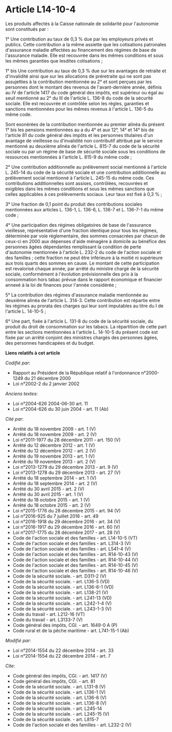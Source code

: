 # Article L14-10-4

Les produits affectés à la Caisse nationale de solidarité pour l'autonomie sont constitués par : 

1° Une contribution au taux de 0,3 % due par les employeurs privés et publics. Cette contribution a la même assiette que les
cotisations patronales d'assurance maladie affectées au financement des régimes de base de l'assurance maladie. Elle est
recouvrée dans les mêmes conditions et sous les mêmes garanties que lesdites cotisations ; 

1° bis Une contribution au taux de 0,3 % due sur les avantages de retraite et d'invalidité ainsi que sur les allocations de
préretraite qui ne sont pas assujetties à la contribution mentionnée au 2° et sont perçues par les personnes dont le montant
des revenus de l'avant-dernière année, définis au IV de l'article 1417 du code général des impôts, est supérieur ou égal au
seuil mentionné au 2° du III de l'article L. 136-8 du code de la sécurité sociale. Elle est recouvrée et contrôlée selon les
règles, garanties et sanctions mentionnées pour les mêmes revenus à l'article L. 136-5 du même code. 

Sont exonérées de la contribution mentionnée au premier alinéa du présent 1° bis les pensions mentionnées au a du 4° et aux
12°, 14° et 14° bis de l'article 81 du code général des impôts et les personnes titulaires d'un avantage de vieillesse ou
d'invalidité non contributif attribué par le service mentionné au deuxième alinéa de l'article L. 815-7 du code de la
sécurité sociale ou par un régime de base de sécurité sociale sous les conditions de ressources mentionnées à l'article L.
815-9 du même code ; 

2° Une contribution additionnelle au prélèvement social mentionné à l'article L. 245-14 du code de la sécurité sociale et une
contribution additionnelle au prélèvement social mentionné à l'article L. 245-15 du même code. Ces contributions
additionnelles sont assises, contrôlées, recouvrées et exigibles dans les mêmes conditions et sous les mêmes sanctions que
celles applicables à ces prélèvements sociaux. Leur taux est fixé à 0,3 % ; 

3° Une fraction de 0,1 point du produit des contributions sociales mentionnées aux articles L. 136-1, 
L. 136-6, L. 136-7 et L. 136-7-1 du même code ; 

4° Une participation des régimes obligatoires de base de l'assurance vieillesse, représentative d'une fraction identique pour
tous les régimes, déterminée par voie réglementaire, des sommes consacrées par chacun de ceux-ci en 2000 aux dépenses d'aide
ménagère à domicile au bénéfice des personnes âgées dépendantes remplissant la condition de perte d'autonomie mentionnée à
l'article L. 232-2 du code de l'action sociale et des familles ; cette fraction ne peut être inférieure à la moitié ni
supérieure aux trois quarts des sommes en cause. Le montant de cette participation est revalorisé chaque année, par arrêté du
ministre chargé de la sécurité sociale, conformément à l'évolution prévisionnelle des prix à la consommation hors tabac
prévue dans le rapport économique et financier annexé à la loi de finances pour l'année considérée ; 

5° La contribution des régimes d'assurance maladie mentionnée au deuxième alinéa de l'article L. 314-3. Cette contribution
est répartie entre les régimes au prorata des charges qui leur sont imputables au titre du I de l'article L. 14-10-5 ; 

6° Une part, fixée à l'article L. 131-8 du code de la sécurité sociale, du produit du droit de consommation sur les tabacs.
La répartition de cette part entre les sections mentionnées à l'article L. 14-10-5 du présent code est fixée par un arrêté
conjoint des ministres chargés des personnes âgées, des personnes handicapées et du budget.

**Liens relatifs à cet article**

_Codifié par_:

  - Rapport au Président de la République relatif à l'ordonnance n°2000-1249 du 21 décembre 2000
  - Loi n°2002-2 du 2 janvier 2002

_Anciens textes_:

  - Loi n°2004-626 2004-06-30 art. 11
  - Loi n°2004-626 du 30 juin 2004 - art. 11 (Ab)

_Cité par_:

  - Arrêté du 18 novembre 2009 - art. 1 (V)
  - Arrêté du 18 novembre 2009 - art. 2 (V)
  - Loi n°2011-1977 du 28 décembre 2011 - art. 150 (V)
  - Arrêté du 12 décembre 2012 - art. 1 (V)
  - Arrêté du 12 décembre 2012 - art. 2 (V)
  - Arrêté du 19 novembre 2013 - art. 1 (V)
  - Arrêté du 19 novembre 2013 - art. 2 (V)
  - Loi n°2013-1279 du 29 décembre 2013 - art. 9 (V)
  - Loi n°2013-1278 du 29 décembre 2013 - art. 27 (V)
  - Arrêté du 18 septembre 2014 - art. 1 (V)
  - Arrêté du 18 septembre 2014 - art. 2 (V)
  - Arrêté du 30 avril 2015 - art. 2 (V)
  - Arrêté du 30 avril 2015 - art. 1 (V)
  - Arrêté du 18 octobre 2015 - art. 1 (V)
  - Arrêté du 18 octobre 2015 - art. 2 (V)
  - Loi n°2015-1776 du 28 décembre 2015 - art. 94 (V)
  - Loi n°2016-925 du 7 juillet 2016 - art. 49
  - Loi n°2016-1918 du 29 décembre 2016 - art. 34 (V)
  - Loi n°2016-1917 du 29 décembre 2016 - art. 60 (V)
  - Loi n°2017-1775 du 28 décembre 2017 - art. 28 (V)
  - Code de l'action sociale et des familles - art. L14-10-5 (VT)
  - Code de l'action sociale et des familles - art. L314-3 (V)
  - Code de l'action sociale et des familles - art. L541-4 (V)
  - Code de l'action sociale et des familles - art. R14-10-43 (V)
  - Code de l'action sociale et des familles - art. R14-10-44 (V)
  - Code de l'action sociale et des familles - art. R14-10-45 (V)
  - Code de l'action sociale et des familles - art. R14-10-46 (V)
  - Code de la sécurité sociale. - art. D311-2 (V)
  - Code de la sécurité sociale. - art. L136-5 (VD)
  - Code de la sécurité sociale. - art. L136-6-1 (VD)
  - Code de la sécurité sociale. - art. L138-21 (V)
  - Code de la sécurité sociale. - art. L241-13 (VD)
  - Code de la sécurité sociale. - art. L242-1-4 (V)
  - Code de la sécurité sociale. - art. L243-1-3 (V)
  - Code du travail - art. L212-16 (VT)
  - Code du travail - art. L3133-7 (V)
  - Code général des impôts, CGI. - art. 1649-0 A (P)
  - Code rural et de la pêche maritime - art. L741-15-1 (Ab)

_Modifié par_:

  - Loi n°2014-1554 du 22 décembre 2014 - art. 33
  - Loi n°2014-1554 du 22 décembre 2014 - art. 7

_Cite_:

  - Code général des impôts, CGI. - art. 1417 (V)
  - Code général des impôts, CGI. - art. 81
  - Code de la sécurité sociale. - art. L131-8 (V)
  - Code de la sécurité sociale. - art. L136-1 (V)
  - Code de la sécurité sociale. - art. L136-6 (V)
  - Code de la sécurité sociale. - art. L136-8 (V)
  - Code de la sécurité sociale. - art. L245-14
  - Code de la sécurité sociale. - art. L245-15 (V)
  - Code de la sécurité sociale. - art. L815-7
  - Code de l'action sociale et des familles - art. L232-2 (V)
